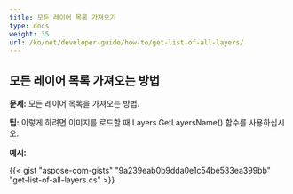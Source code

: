 ```yaml
---
title: 모든 레이어 목록 가져오기
type: docs
weight: 35
url: /ko/net/developer-guide/how-to/get-list-of-all-layers/
---
```


## **모든 레이어 목록 가져오는 방법**

**문제:** 모든 레이어 목록을 가져오는 방법.

**팁:** 이렇게 하려면 이미지를 로드할 때 Layers.GetLayersName() 함수를 사용하십시오.

**예시:**

{{< gist "aspose-com-gists" "9a239eab0b9dda0e1c54be533ea399bb" "get-list-of-all-layers.cs" >}}
